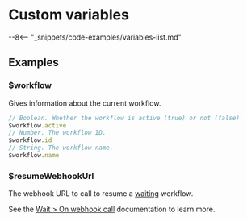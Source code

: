 # Custom variables

--8<-- "_snippets/code-examples/variables-list.md"

## Examples


### $workflow

Gives information about the current workflow.

```js
// Boolean. Whether the workflow is active (true) or not (false)
$workflow.active
// Number. The workflow ID.
$workflow.id
// String. The workflow name.
$workflow.name
```

### $resumeWebhookUrl

The webhook URL to call to resume a [waiting](/integrations/builtin/core-nodes/n8n-nodes-base.wait/) workflow.

See the [Wait > On webhook call](/integrations/builtin/core-nodes/n8n-nodes-base.wait/#webhook-call) documentation to learn more.
